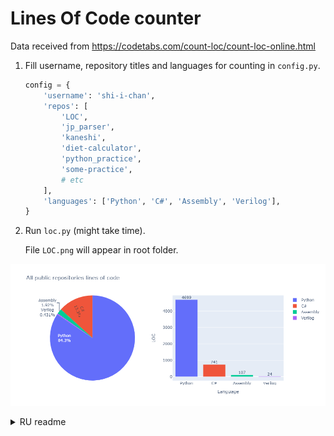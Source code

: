 # Lines Of Code counter

Data received from https://codetabs.com/count-loc/count-loc-online.html

1) Fill username, repository titles and languages for counting in `config.py`.

<ul>

```python
config = {
    'username': 'shi-i-chan',
    'repos': [
        'LOC',
        'jp_parser',
        'kaneshi',
        'diet-calculator',
        'python_practice',
        'some-practice',
        # etc
    ],
    'languages': ['Python', 'C#', 'Assembly', 'Verilog'],
}
```

</ul>

2) Run `loc.py` (might take time).

<ul>

File `LOC.png` will appear in root folder.

</ul>

![image](https://github.com/shi-i-chan/LOC/blob/main/LOC.png)

<details>
<summary>
RU readme
</summary>

Данные получены с сайта https://codetabs.com/count-loc/count-loc-online.html

1) Заполнить username, названия репозиториев и список языков программирования для подссчета в файле `config.py`.

<ul>

```python
config = {
    'username': 'shi-i-chan',
    'repos': [
        'LOC',
        'jp_parser',
        'kaneshi',
        'diet-calculator',
        'python_practice',
        'some-practice',
        # etc
    ],
    'languages': ['Python', 'C#', 'Assembly', 'Verilog'],
}
```

</ul>

2) Запустить `loc.py` (может занять какое-то время).

<ul>

В корневой папке появится файл `LOC.png`.

</ul>

![image](https://github.com/shi-i-chan/LOC/blob/main/LOC.png)

</details>
